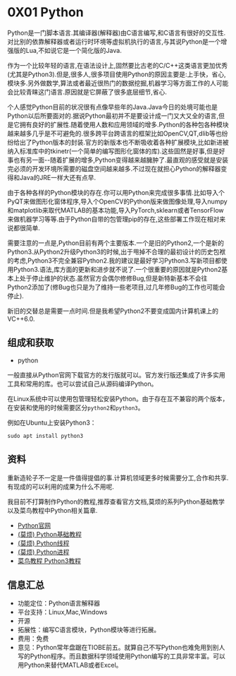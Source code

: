 # 0X01 Python

Python是一门脚本语言.其编译器(解释器)由C语言编写,和C语言有很好的交互性.对比别的依靠解释器或者运行时环境等虚拟机执行的语言,与其说Python是一个增强版的Lua,不如说它是一个简化版的Java.

作为一个比较年轻的语言,在语法设计上,固然要比古老的C/C++这类语言更加优秀(尤其是Python3).但是,很多人,很多项目使用Python的原因主要是:上手快，省心,模块多.另外做数学,算法或者最近很热门的数据挖掘,机器学习等方面工作的人可能会比较青睐这门语言.原因就是它屏蔽了很多底层细节,省心.

个人感觉Python目前的状况很有点像早些年的Java.Java今日的处境可能也是Python以后所要面对的.据说Python最初并不是要设计成一门又大又全的语言,但是它拥有良好的扩展性.随着使用人数和应用领域的增多.Python的各种包各种模块越来越多几乎是不可避免的.很多跨平台跨语言的框架比如OpenCV,QT,dlib等也纷纷给出了Python版本的封装.官方的新版本也不断吸收着各种扩展模块,比如新进被纳入标准库中的tkinetr(一个简单的编写图形化窗体的库).这些固然是好事,但是好事也有另一面--随着扩展的增多,Python变得越来越臃肿了.最直观的感受就是安装完必须的开发环境所需要的磁盘空间越来越多.不过现在就担心Python的解释器变得和Java的JRE一样大还有点早.

由于各种各样的Python模块的存在.你可以用Python来完成很多事情.比如导入个PyQT来做图形化窗体程序,导入个OpenCV的Python版来做图像处理,导入numpy和matplotlib来取代MATLAB的基本功能,导入PyTorch,sklearn或者TensorFlow来做机器学习等等.由于Python自带的包管理pip的存在,这些部署工作现在相对来说都很简单.

需要注意的一点是,Python目前有两个主要版本.一个是旧的Python2,一个是新的Python3.从Python2升级Python3的时候,出于甩掉不合理的最初设计的历史包袱的考虑,Python3不完全兼容Python2.我的建议是最好学习Python3.写新项目都使用Python3.语法,库方面的更新和进步就不说了.一个很重要的原因就是Python2基本上处于停止维护的状态.虽然官方会偶尔修修Bug,但是新特新基本不会往Python2添加了(修Bug也只是为了维持一些老项目,过几年修Bug的工作也可能会停止).

新旧的交替总是需要一点时间.但是我希望Python2不要变成国内计算机课上的VC++6.0.

## 组成和获取

* python

一般直接从Python官网下载官方的发行版就可以。官方发行版还集成了许多实用工具和常用的库。也可以尝试自己从源码编译Python。

在Linux系统中可以使用包管理轻松安装Python。由于存在互不兼容的两个版本，在安装和使用的时候需要区分`python2`和`python3`。

例如在Ubuntu上安装Python3：

```shell
sudo apt install python3
```

## 资料

重新造轮子不一定是一件值得提倡的事.计算机领域更多时候需要分工,合作和共享.有现成的可以利用的成果为什么不用呢.

我目前不打算制作Python的教程,推荐查看官方文档,莫烦的系列Python基础教学以及菜鸟教程中Python相关篇章.

* [Python官网](https://www.python.org/)
* [(莫烦) Python基础教程](https://morvanzhou.github.io/tutorials/python-basic/basic/)
* [(莫烦) Python线程](https://morvanzhou.github.io/tutorials/python-basic/threading/)
* [(莫烦) Python进程](https://morvanzhou.github.io/tutorials/python-basic/multiprocessing/)
* [菜鸟教程 Python3教程](http://www.runoob.com/python3/python3-tutorial.html)

## 信息汇总

* 功能定位：Python语言解释器
* 平台支持：Linux,Mac,Windows
* 开源
* 拓展性：编写C语言模块，Python模块等进行拓展。
* 费用：免费
* 意见：Python常年盘踞在TIOBE前五。就算自己不写Python也难免用到别人写的Python程序。而且数据科学领域使用Python编写的工具非常丰富。可以用Python来替代MATLAB或者Excel。
